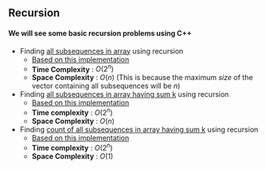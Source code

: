 ## Recursion
#### We will see some basic recursion problems using C++
* Finding [all subsequences in array](subsequence_rec.cpp) using recursion
    * [Based on this implementation](https://www.youtube.com/watch?v=AxNNVECce8c&list=PLgUwDviBIf0rGlzIn_7rsaR2FQ5e6ZOL9&index=6)
    * **Time Complexity** : $O(2^n)$
    * **Space Complexity** : $O(n)$ (This is because the maximum *size* of the vector containing all subsequences will be *n*) 
* Finding [all subsequences in array having sum k](subsequence_rec_sum_k.cpp) using recursion
    * [Based on this implementation](https://www.youtube.com/watch?v=eQCS_v3bw0Q&list=PLgUwDviBIf0rGlzIn_7rsaR2FQ5e6ZOL9&index=7)
    * **Time complexity** : $O(2^n)$
    * **Space Complexity** : $O(n)$ 
* Finding [count of all subsequences in array having sum k](subsequence_rec_sum_k_count.cpp) using recursion
    * [Based on this implementation](https://www.youtube.com/watch?v=eQCS_v3bw0Q&list=PLgUwDviBIf0rGlzIn_7rsaR2FQ5e6ZOL9&index=7)
    * **Time complexity** : $O(2^n)$
    * **Space Complexity** : $O(1)$
